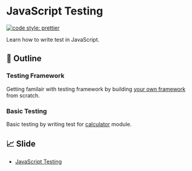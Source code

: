 # JavaScript Testing

[![code style: prettier](https://img.shields.io/badge/code_style-prettier-ff69b4.svg)](https://github.com/prettier/prettier)

Learn how to write test in JavaScript.

## :memo: Outline

### Testing Framework

Getting familair with testing framework by building [your own framework](https://github.com/aofleejay/testing-in-javascript/tree/master/testing-framework) from scratch.

### Basic Testing

Basic testing by writing test for [calculator](https://github.com/aofleejay/testing-in-javascript/tree/master/calculator) module.

## :chart_with_upwards_trend: Slide

- [JavaScript Testing](https://github.com/aofleejay/sharing-resources/tree/master/testing-in-javascript)
